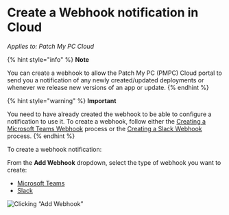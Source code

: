 # Create a Webhook notification in Cloud

_Applies to: Patch My PC Cloud_

{% hint style="info" %}
**Note**

You can create a webhook to allow the Patch My PC (PMPC) Cloud portal to send you a notification of any newly created/updated deployments or whenever we release new versions of an app or update.
{% endhint %}

{% hint style="warning" %}
**Important**

You need to have already created the webhook to be able to configure a notification to use it. To create a webhook, follow either the [Creating a Microsoft Teams Webhook](webhooks-reference/create-a-microsoft-teams-webhook.md) process or the [Creating a Slack Webhook](webhooks-reference/create-a-slack-webhook.md) process.
{% endhint %}

To create a webhook notification:

From the **Add Webhook** dropdown, select the type of webhook you want to create:

* [Microsoft Teams](create-a-microsoft-teams-webhook-notification-in-cloud.md)
* [Slack](create-a-slack-webhook-notification-in-cloud.md)

![Clicking “Add Webhook”](../../../.gitbook/assets/image-\(1600\).png)
